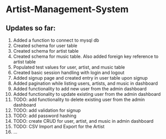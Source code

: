# Artist-Management-System

## Updates so far:
1. Added a function to connect to mysql db
2. Created schema for user table
3. Created schema for artist table
4. Created schema for music table. Also added foreign key reference to artist table
5. Populated test values for user, artist, and music table
6. Created basic session handling with login and logout
7. Added signup page and created entry in user table upon signup
8. Added pagination while listing users, artists, and music in dashboard
9. Added functionality to add new user from the admin dashboard
10. Added functionality to update existing user from the admin dashboard
11. TODO: add functionality to delete existing user from the admin dashboard
11. TODO: add validation for signup
12. TODO: add password hashing
13. TODO: create CRUD for user, artist, and music in admin dashboard
14. TODO: CSV Import and Export for the Artist
15. ...